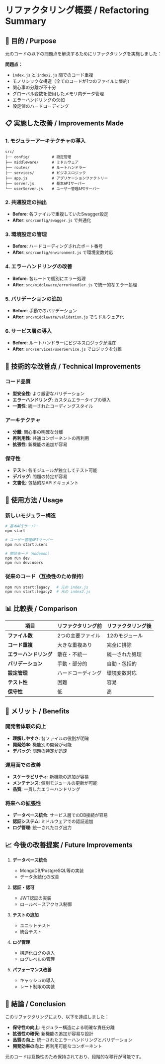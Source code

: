 # リファクタリング概要 / Refactoring Summary

## 🎯 目的 / Purpose

元のコードの以下の問題点を解決するためにリファクタリングを実施しました：

**問題点：**
- `index.js` と `index2.js` 間でのコード重複
- モノリシックな構造（全てのコードが1つのファイルに集約）
- 関心事の分離が不十分
- グローバル変数を使用したメモリ内データ管理
- エラーハンドリングの欠如
- 設定値のハードコーディング

## 📋 実施した改善 / Improvements Made

### 1. **モジュラーアーキテクチャの導入**
```
src/
├── config/          # 設定管理
├── middleware/      # ミドルウェア
├── routes/          # ルートハンドラー
├── services/        # ビジネスロジック
├── app.js           # アプリケーションファクトリー
├── server.js        # 基本APIサーバー
└── userServer.js    # ユーザー管理APIサーバー
```

### 2. **共通設定の抽出**
- **Before**: 各ファイルで重複していたSwagger設定
- **After**: `src/config/swagger.js` で共通化

### 3. **環境設定の管理**
- **Before**: ハードコーディングされたポート番号
- **After**: `src/config/environment.js` で環境変数対応

### 4. **エラーハンドリングの改善**
- **Before**: 各ルートで個別にエラー処理
- **After**: `src/middleware/errorHandler.js` で統一的なエラー処理

### 5. **バリデーションの追加**
- **Before**: 手動でのバリデーション
- **After**: `src/middleware/validation.js` でミドルウェア化

### 6. **サービス層の導入**
- **Before**: ルートハンドラーにビジネスロジックが混在
- **After**: `src/services/userService.js` でロジックを分離

## 🔧 技術的な改善点 / Technical Improvements

### コード品質
- **型安全性**: より厳密なバリデーション
- **エラーハンドリング**: カスタムエラータイプの導入
- **一貫性**: 統一されたコーディングスタイル

### アーキテクチャ
- **分離**: 関心事の明確な分離
- **再利用性**: 共通コンポーネントの再利用
- **拡張性**: 新機能の追加が容易

### 保守性
- **テスト**: 各モジュールが独立してテスト可能
- **デバッグ**: 問題の特定が容易
- **文書化**: 包括的なAPIドキュメント

## 🚀 使用方法 / Usage

### 新しいモジュラー構造
```bash
# 基本APIサーバー
npm start

# ユーザー管理APIサーバー  
npm run start:users

# 開発モード（nodemon）
npm run dev
npm run dev:users
```

### 従来のコード（互換性のため保持）
```bash
npm run start:legacy   # 元の index.js
npm run start:legacy2  # 元の index2.js
```

## 📊 比較表 / Comparison

| 項目 | リファクタリング前 | リファクタリング後 |
|------|------------------|------------------|
| **ファイル数** | 2つの主要ファイル | 12のモジュール |
| **コード重複** | 大きな重複あり | 完全に排除 |
| **エラーハンドリング** | 散在・不統一 | 統一された処理 |
| **バリデーション** | 手動・部分的 | 自動・包括的 |
| **設定管理** | ハードコーディング | 環境変数対応 |
| **テスト性** | 困難 | 容易 |
| **保守性** | 低 | 高 |

## 🎉 メリット / Benefits

### 開発者体験の向上
- **理解しやすさ**: 各ファイルの役割が明確
- **開発効率**: 機能別の開発が可能
- **デバッグ**: 問題の特定が迅速

### 運用面での改善
- **スケーラビリティ**: 新機能の追加が容易
- **メンテナンス**: 個別モジュールの更新が可能
- **品質**: 一貫したエラーハンドリング

### 将来への拡張性
- **データベース統合**: サービス層でのDB接続が容易
- **認証システム**: ミドルウェアでの認証追加
- **ログ管理**: 統一されたログ出力

## 📈 今後の改善提案 / Future Improvements

1. **データベース統合**
   - MongoDB/PostgreSQL等の実装
   - データ永続化の改善

2. **認証・認可**
   - JWT認証の実装
   - ロールベースアクセス制御

3. **テストの追加**
   - ユニットテスト
   - 統合テスト

4. **ログ管理**
   - 構造化ログの導入
   - ログレベルの管理

5. **パフォーマンス改善**
   - キャッシュの導入
   - レート制限の実装

## 🎯 結論 / Conclusion

このリファクタリングにより、以下を達成しました：

- **保守性の向上**: モジュラー構造による明確な責任分離
- **拡張性の確保**: 新機能の追加が容易な設計
- **品質の向上**: 統一されたエラーハンドリングとバリデーション
- **開発効率の向上**: 再利用可能なコンポーネント

元のコードは互換性のため保持されており、段階的な移行が可能です。